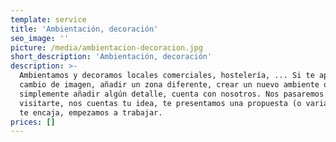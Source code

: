 ```yaml
---
template: service
title: 'Ambientación, decoración'
seo_image: ''
picture: /media/ambientacion-decoracion.jpg
short_description: 'Ambientación, decoración'
description: >-
  Ambientamos y decoramos locales comerciales, hostelería, ... Si te apetece un
  cambio de imagen, añadir un zona diferente, crear un nuevo ambiente o
  simplemente añadir algún detalle, cuenta con nosotros. Nos pasaremos a
  visitarte, nos cuentas tu idea, te presentamos una propuesta (o varias), y si
  te encaja, empezamos a trabajar.
prices: []
---
```


